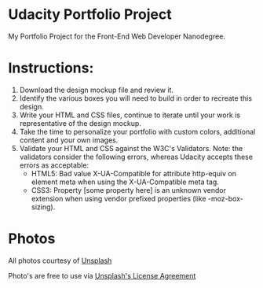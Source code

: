 # Udacity Portfolio Project

My Portfolio Project for the Front-End Web Developer Nanodegree.

# Instructions:

1. Download the design mockup file and review it.
2. Identify the various boxes you will need to build in order to recreate this design.
3. Write your HTML and CSS files, continue to iterate until your work is representative of the design mockup.
4. Take the time to personalize your portfolio with custom colors, additional content and your own images.
5. Validate your HTML and CSS against the W3C's Validators. Note: the validators consider the following errors, whereas Udacity accepts these errors as acceptable:
	* HTML5: Bad value X-UA-Compatible for attribute http-equiv on element meta when using the X-UA-Compatible meta tag.
	* CSS3: Property [some property here] is an unknown vendor extension when using vendor prefixed properties (like -moz-box-sizing).

# Photos

All photos courtesy of [Unsplash](https://unsplash.com)

Photo's are free to use via [Unsplash's License Agreement](https://unsplash.com/license)
